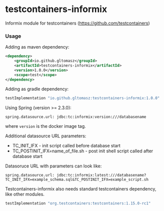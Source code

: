 # testcontainers-informix
Informix module for testcontainers (https://github.com/testcontainers)

### Usage

Adding as maven dependency:
```xml
<dependency>
    <groupId>io.github.gltomasz</groupId>
    <artifactId>testcontainers-informix</artifactId>
    <version>1.0.0</version>
    <scope>test</scope>
</dependency>
```

Adding as gradle dependency:
```groovy
testImplementation "io.github.gltomasz:testcontainers-informix:1.0.0"
```

Using Spring (version >= 2.3.0):
```properties
spring.datasource.url: jdbc:tc:informix:version:///databasename
```
where `version` is the docker image tag.

Additional datasource URL parameters:
- TC_INIT_IFX - init script called before database start
- TC_POSTINIT_IFX=name_of_file.sh - post init shell script called after database start

Datasoruce URL with parameters can look like:

```properties
spring.datasource.url: jdbc:tc:informix:latest:///databasename?TC_INIT_IFX=example_schema.sql&TC_POSTINIT_IFX=example_script.sh
``` 

Testcontainers-informix also needs standard testcontainers dependency, like other modules.

```groovy
testImplementation "org.testcontainers:testcontainers:1.15.0-rc1"
``` 
 